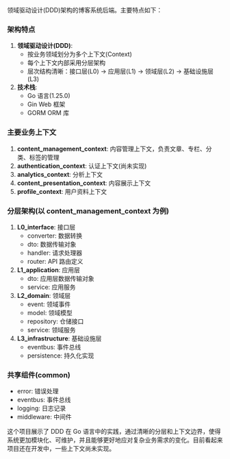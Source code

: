 领域驱动设计(DDD)架构的博客系统后端。主要特点如下：

### 架构特点

1. **领域驱动设计(DDD)**:
   - 按业务领域划分为多个上下文(Context)
   - 每个上下文内部采用分层架构
   - 层次结构清晰：接口层(L0) -> 应用层(L1) -> 领域层(L2) -> 基础设施层(L3)
2. **技术栈**:
   - Go 语言(1.25.0)
   - Gin Web 框架
   - GORM ORM 库

### 主要业务上下文

1. **content_management_context**: 内容管理上下文，负责文章、专栏、分类、标签的管理
2. **authentication_context**: 认证上下文(尚未实现)
3. **analytics_context**: 分析上下文
4. **content_presentation_context**: 内容展示上下文
5. **profile_context**: 用户资料上下文

### 分层架构(以 content_management_context 为例)

1. **L0_interface**: 接口层
   - converter: 数据转换
   - dto: 数据传输对象
   - handler: 请求处理器
   - router: API 路由定义
2. **L1_application**: 应用层
   - dto: 应用层数据传输对象
   - service: 应用服务
3. **L2_domain**: 领域层
   - event: 领域事件
   - model: 领域模型
   - repository: 仓储接口
   - service: 领域服务
4. **L3_infrastructure**: 基础设施层
   - eventbus: 事件总线
   - persistence: 持久化实现

### 共享组件(common)

- error: 错误处理
- eventbus: 事件总线
- logging: 日志记录
- middleware: 中间件

这个项目展示了 DDD 在 Go 语言中的实践，通过清晰的分层和上下文边界，使得系统更加模块化、可维护，并且能够更好地应对复杂业务需求的变化。目前看起来项目还在开发中，一些上下文尚未实现。